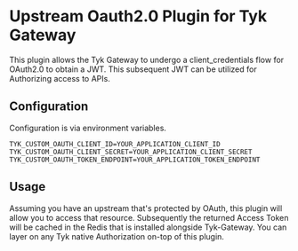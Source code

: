 # Upstream Oauth2.0 Plugin for Tyk Gateway

This plugin allows the Tyk Gateway to undergo a client_credentials flow for OAuth2.0 to obtain a JWT.
This subsequent JWT can be utilized for Authorizing access to APIs. 

## Configuration
Configuration is via environment variables.
```.env
TYK_CUSTOM_OAUTH_CLIENT_ID=YOUR_APPLICATION_CLIENT_ID
TYK_CUSTOM_OAUTH_CLIENT_SECRET=YOUR_APPLICATION_CLIENT_SECRET
TYK_CUSTOM_OAUTH_TOKEN_ENDPOINT=YOUR_APPLICATION_TOKEN_ENDPOINT
```

## Usage
Assuming you have an upstream that's protected by OAuth, this plugin will allow you to access that resource. 
Subsequently the returned Access Token will be cached in the Redis that is installed alongside Tyk-Gateway. 
You can layer on any Tyk native Authorization on-top of this plugin. 